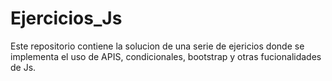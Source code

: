 # Ejercicios_Js
Este repositorio contiene la solucion de una serie de ejericios donde se implementa el uso de APIS, condicionales, bootstrap y otras fucionalidades de Js.

